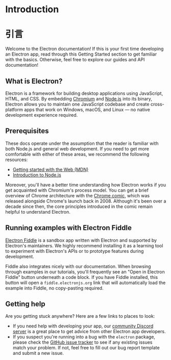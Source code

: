 # Introduction
# 引言
Welcome to the Electron documentation! If this is your first time developing
an Electron app, read through this Getting Started section to get familiar with the
basics. Otherwise, feel free to explore our guides and API documentation!

## What is Electron?

Electron is a framework for building desktop applications using JavaScript,
HTML, and CSS. By embedding [Chromium][chromium] and [Node.js][node] into its
binary, Electron allows you to maintain one JavaScript codebase and create
cross-platform apps that work on Windows, macOS, and Linux — no native development
experience required.

## Prerequisites

These docs operate under the assumption that the reader is familiar with both
Node.js and general web development. If you need to get more comfortable with
either of these areas, we recommend the following resources:

* [Getting started with the Web (MDN)][mdn-guide]
* [Introduction to Node.js][node-guide]

Moreover, you'll have a better time understanding how Electron works if you get
acquainted with Chromium's process model. You can get a brief overview of
Chrome architecture with the [Chrome comic][comic], which was released alongside
Chrome's launch back in 2008. Although it's been over a decade since then, the
core principles introduced in the comic remain helpful to understand Electron.

## Running examples with Electron Fiddle

[Electron Fiddle][fiddle] is a sandbox app written with Electron and supported by
Electron's maintainers. We highly recommend installing it as a learning tool to
experiment with Electron's APIs or to prototype features during development.

Fiddle also integrates nicely with our documentation. When browsing through examples
in our tutorials, you'll frequently see an "Open in Electron Fiddle" button underneath
a code block. If you have Fiddle installed, this button will open a
`fiddle.electronjs.org` link that will automatically load the example into Fiddle,
no copy-pasting required.

## Getting help

Are you getting stuck anywhere? Here are a few links to places to look:

* If you need help with developing your app, our [community Discord server][discord]
is a great place to get advice from other Electron app developers.
* If you suspect you're running into a bug with the `electron` package, please check
the [GitHub issue tracker][issue-tracker] to see if any existing issues match your
problem. If not, feel free to fill out our bug report template and submit a new issue.

[chromium]: https://www.chromium.org/
[node]: https://nodejs.org/
[mdn-guide]: https://developer.mozilla.org/en-US/docs/Learn/Getting_started_with_the_web
[node-guide]: https://nodejs.dev/learn
[comic]: https://www.google.com/googlebooks/chrome/
[fiddle]: https://electronjs.org/fiddle
[issue-tracker]: https://github.com/electron/electron/issues
[discord]: https://discord.gg/electronjs
